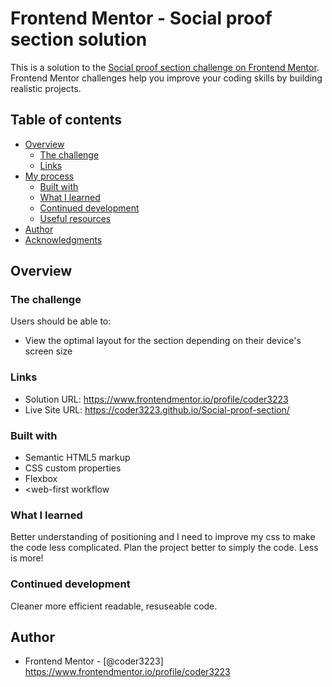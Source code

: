# Frontend Mentor - Social proof section solution

This is a solution to the [Social proof section challenge on Frontend Mentor](https://www.frontendmentor.io/challenges/social-proof-section-6e0qTv_bA). Frontend Mentor challenges help you improve your coding skills by building realistic projects. 

## Table of contents

- [Overview](#overview)
  - [The challenge](#the-challenge)
  - [Links](#links)
- [My process](#my-process)
  - [Built with](#built-with)
  - [What I learned](#what-i-learned)
  - [Continued development](#continued-development)
  - [Useful resources](#useful-resources)
- [Author](#author)
- [Acknowledgments](#acknowledgments)


## Overview

### The challenge

Users should be able to:

- View the optimal layout for the section depending on their device's screen size

### Links

- Solution URL: https://www.frontendmentor.io/profile/coder3223
- Live Site URL: https://coder3223.github.io/Social-proof-section/

### Built with

- Semantic HTML5 markup
- CSS custom properties
- Flexbox
- <web-first workflow

### What I learned

Better understanding of positioning and I need to improve my css to make the code less complicated. Plan the project better to simply the code. Less is more!

### Continued development

Cleaner more efficient readable, resuseable code.


## Author

- Frontend Mentor - [@coder3223] https://www.frontendmentor.io/profile/coder3223
